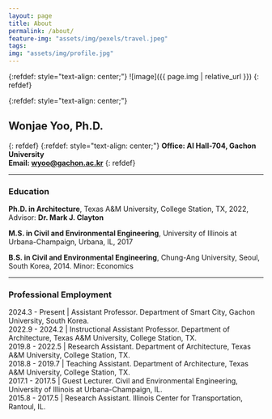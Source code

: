 ```yaml
---
layout: page
title: About
permalink: /about/
feature-img: "assets/img/pexels/travel.jpeg"
tags:
img: "assets/img/profile.jpg"
---
```

{:refdef: style="text-align: center;"}
![image]({{ page.img | relative_url }})
{: refdef}

{:refdef: style="text-align: center;"}
## Wonjae Yoo, Ph.D.
{: refdef}
{:refdef: style="text-align: center;"}
**Office: AI Hall-704, Gachon University**\
**Email: wyoo@gachon.ac.kr**
{: refdef}

----------
### Education

**Ph.D. in Architecture**, Texas A&M University, College Station, TX, 2022, Advisor: **Dr. Mark J. Clayton**

**M.S. in	Civil and Environmental Engineering**, University of Illinois at Urbana-Champaign, Urbana, IL, 2017

**B.S. in	Civil and Environmental Engineering**, Chung-Ang University, Seoul, South Korea, 2014. Minor: Economics


-----------


### Professional Employment
2024.3 - Present | Assistant Professor. Department of Smart City, Gachon University, South Korea.\
2022.9 - 2024.2 | Instructional Assistant Professor. Department of Architecture, Texas A&M University, College Station, TX.\
2019.8 - 2022.5 | Research Assistant. Department of Architecture, Texas A&M University, College Station, TX.\
2018.8 - 2019.7 | Teaching Assistant. Department of Architecture, Texas A&M University, College Station, TX.\
2017.1 - 2017.5 | Guest Lecturer. Civil and Environmental Engineering, University of Illinois at Urbana-Champaign, IL.\
2015.8 - 2017.5 | Research Assistant. Illinois Center for Transportation, Rantoul, IL.
